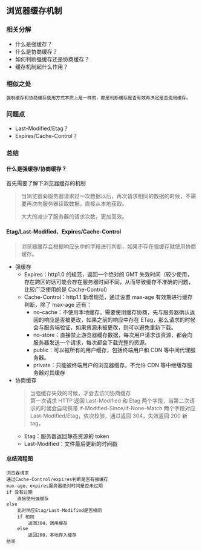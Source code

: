 ## 浏览器缓存机制

### 相关分解

- 什么是强缓存？
- 什么是协商缓存？
- 如何判断强缓存还是协商缓存？
- 缓存机制起什么作用？

### 相似之处

    强制缓存和协商缓存使用方式本质上是一样的，都是判断缓存是否有效再决定是否使用缓存。

### 问题点

- Last-Modified/Etag？
- Expires/Cache-Control？

### 总结

#### 什么是强缓存/协商缓存？

首先需要了解下浏览器缓存的机制

> 当浏览器向服务器请求过一次数据以后，再次请求相同的数据的时候，不需要再次向服务器读取数据，直接从本地获取。
>
> 大大的减少了服务器的请求次数，更加高效。

#### Etag/Last-Modified、Expires/Cache-Control

> 浏览器缓存会根据响应头中的字段进行判断，如果不存在强缓存就使用协商缓存。

- 强缓存
  - Expires：http1.0 的规范，返回一个绝对的 GMT 失效时间（较少使用，存在跨区的话可能会存在服务器时间不同，从而导致缓存不准确的问题，比较广泛使用的是 Cache-Control）
  - Cache-Control：http1.1 新增规范，通过设置 max-age 有效期进行缓存判断，除了 max-age 还有：
    - no-cache：不使用本地缓存。需要使用缓存协商，先与服务器确认返回的响应是否被更改，如果之前的响应中存在 ETag，那么请求的时候会与服务端验证，如果资源未被更改，则可以避免重新下载。
    - no-store：直接禁止游览器缓存数据，每次用户请求该资源，都会向服务器发送一个请求，每次都会下载完整的资源。
    - public：可以被所有的用户缓存，包括终端用户和 CDN 等中间代理服务器。
    - private：只能被终端用户的浏览器缓存，不允许 CDN 等中继缓存服务器对其缓存
- 协商缓存
  > 当强缓存失效的时候，才会去访问协商缓存  
  > 第一次请求 HTTP 返回 Last-Modified 和 Etag 两个字段，当第二次请求的时候会自动携带 if-Modified-Since/if-None-Match 两个字段对应 Last-Modified/Etag，依次校验，通过返回 304，失效返回 200 新 tag。
  - Etag：服务器返回静态资源的 token
  - Last-Modified：文件最后更新的时间戳

#### 总结流程图

```tefcha
浏览器请求
通过Cache-Control/expires判断是否有强缓存
max-age、expires服务器绝对时间是否未过期
if 没有过期
    直接使用强缓存
else
    比对响应Etag/Last-Modified是否相同
    if 相同
        返回304，调用缓存
    else 
        返回200，本地存入缓存
结束
```
